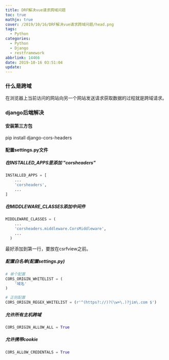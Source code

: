 ```yaml
---
title: DRF解决vue请求跨域问题
toc: true
mathjx: true
cover: /2019/10/16/DRF解决vue请求跨域问题/head.png
tags:
  - Python
categories:
  - Python
  - Django
  - restframework
abbrlink: 14466
date: 2019-10-16 03:51:04
update:
---
```

### 什么是跨域
在浏览器上当前访问的网站向另一个网站发送请求获取数据的过程就是跨域请求。

### django后端解决

#### 安装第三方包
pip install django-cors-headers


#### 配置settings.py文件
##### 在INSTALLED_APPS里添加 "corsheaders"
~~~Python
INSTALLED_APPS = [
    ...
    'corsheaders',
    ...
]
~~~
##### 在MIDDLEWARE_CLASSES添加中间件
~~~Python
MIDDLEWARE_CLASSES = (
    ...
    'corsheaders.middleware.CorsMiddleware',
    ...
  )
~~~
最好添加到第一行，要放在csrfview之前。

##### 配置白名单(配置settings.py)
~~~Python
# 单个配置
CORS_ORIGIN_WHITELIST = (
    '域名'
)

# 正则配置
CORS_ORIGIN_REGEX_WHITELIST = (r'^(https?://)?(\w+\.)?jim\.com $')
~~~

##### 允许所有主机跨域
~~~Python
CORS_ORIGIN_ALLOW_ALL = True
~~~

##### 允许携带cookie
~~~Python
CORS_ALLOW_CREDENTALS = True
~~~
